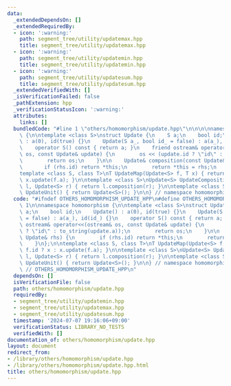 ```yaml
---
data:
  _extendedDependsOn: []
  _extendedRequiredBy:
  - icon: ':warning:'
    path: segment_tree/utility/updatemax.hpp
    title: segment_tree/utility/updatemax.hpp
  - icon: ':warning:'
    path: segment_tree/utility/updatemin.hpp
    title: segment_tree/utility/updatemin.hpp
  - icon: ':warning:'
    path: segment_tree/utility/updatesum.hpp
    title: segment_tree/utility/updatesum.hpp
  _extendedVerifiedWith: []
  _isVerificationFailed: false
  _pathExtension: hpp
  _verificationStatusIcon: ':warning:'
  attributes:
    links: []
  bundledCode: "#line 1 \"others/homomorphism/update.hpp\"\n\n\n\nnamespace homomorphism\
    \ {\n\ntemplate <class S>\nstruct Update {\n    S a;\n    bool id;\n    Update()\
    \ : a(0), id(true) {}\n    Update(S a_, bool id_ = false) : a(a_), id(id_) {}\n\
    \    operator S() const { return a; }\n    friend ostream& operator<<(ostream&\
    \ os, const Update& update) {\n        os << (update.id ? \"id\" : to_string(update.a));\n\
    \        return os;\n    }\n\n    Update& composition(const Update& rhs) {\n \
    \       if (rhs.id) return *this;\n        return *this = rhs;\n    }\n};\n\n\
    template <class S, class T>\nT UpdateMap(Update<S> f, T x) { return f.id ? x :\
    \ x.update(f.a); }\n\ntemplate <class S>\nUpdate<S> UpdateComposition(Update<S>\
    \ l, Update<S> r) { return l.composition(r); }\n\ntemplate <class S>\nUpdate<S>\
    \ UpdateUnit() { return Update<S>(); }\n\n} // namespace homomorphism\n\n\n"
  code: "#ifndef OTHERS_HOMOMORPHISM_UPDATE_HPP\n#define OTHERS_HOMOMORPHISM_UPDATE_HPP\
    \ 1\n\nnamespace homomorphism {\n\ntemplate <class S>\nstruct Update {\n    S\
    \ a;\n    bool id;\n    Update() : a(0), id(true) {}\n    Update(S a_, bool id_\
    \ = false) : a(a_), id(id_) {}\n    operator S() const { return a; }\n    friend\
    \ ostream& operator<<(ostream& os, const Update& update) {\n        os << (update.id\
    \ ? \"id\" : to_string(update.a));\n        return os;\n    }\n\n    Update& composition(const\
    \ Update& rhs) {\n        if (rhs.id) return *this;\n        return *this = rhs;\n\
    \    }\n};\n\ntemplate <class S, class T>\nT UpdateMap(Update<S> f, T x) { return\
    \ f.id ? x : x.update(f.a); }\n\ntemplate <class S>\nUpdate<S> UpdateComposition(Update<S>\
    \ l, Update<S> r) { return l.composition(r); }\n\ntemplate <class S>\nUpdate<S>\
    \ UpdateUnit() { return Update<S>(); }\n\n} // namespace homomorphism\n\n#endif\
    \ // OTHERS_HOMOMORPHISM_UPDATE_HPP\n"
  dependsOn: []
  isVerificationFile: false
  path: others/homomorphism/update.hpp
  requiredBy:
  - segment_tree/utility/updatemin.hpp
  - segment_tree/utility/updatemax.hpp
  - segment_tree/utility/updatesum.hpp
  timestamp: '2024-07-07 19:16:06+09:00'
  verificationStatus: LIBRARY_NO_TESTS
  verifiedWith: []
documentation_of: others/homomorphism/update.hpp
layout: document
redirect_from:
- /library/others/homomorphism/update.hpp
- /library/others/homomorphism/update.hpp.html
title: others/homomorphism/update.hpp
---
```


